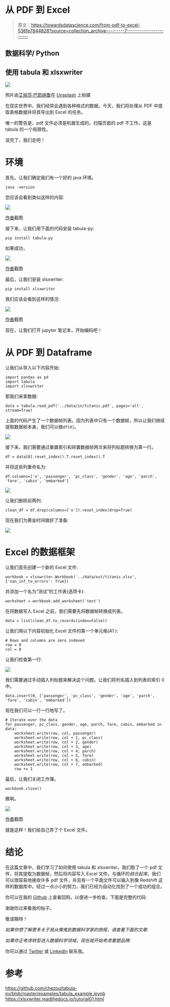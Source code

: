 # 从 PDF 到 Excel

> 原文：<https://towardsdatascience.com/from-pdf-to-excel-536fe7844828?source=collection_archive---------7----------------------->

## 数据科学/ Python

## 使用 tabula 和 xlsxwriter

![](img/467175ab6a533865b981f48d0e8ddcc4.png)

照片由[艾丽莎·巴耶纳鲁](https://unsplash.com/@alysa?utm_source=unsplash&utm_medium=referral&utm_content=creditCopyText)在 [Unsplash](https://unsplash.com/s/photos/converse?utm_source=unsplash&utm_medium=referral&utm_content=creditCopyText) 上拍摄

在现实世界中，我们经常会遇到各种格式的数据。今天，我们将处理从 PDF 中提取表格数据并将其导出到 Excel 的任务。

唯一的警告是，pdf 文件必须是机器生成的。扫描页面的 pdf 不工作。这是 tabula 的一个局限性。

说完了，我们走吧！

# 环境

首先，让我们确定我们有一个好的 java 环境。

```
java -version
```

您应该会看到类似这样的内容:

![](img/223fbf428b5c2573523602e5e8a0b9dc.png)

[作者](https://medium.com/@ednalyn.dedios/membership)截图

接下来，让我们用下面的代码安装 tabula-py:

```
pip install tabula-py
```

如果成功，

![](img/29f382de827b8a547d04e787d9187ec2.png)

[作者](https://medium.com/@ednalyn.dedios/membership)截图

最后，让我们安装 xlsxwriter:

```
pip install xlsxwriter
```

我们应该会看到这样的情况:

![](img/6ae4d59a220e20d3f79a898d563c87f3.png)

[作者](https://medium.com/@ednalyn.dedios/membership)截图

现在，让我们打开 jupyter 笔记本，开始编码吧！

# 从 PDF 到 Dataframe

让我们从导入以下内容开始:

```
import pandas as pd
import tabula
import xlsxwriter
```

那我们来拿数据:

```
data = tabula.read_pdf('../data/in/titanic.pdf', pages='all', stream=True)
```

上面的代码产生了一个数据帧列表。因为列表中只有一个数据帧，所以让我们继续提取数据帧本身。我们可以做`df[0]`。

![](img/a23221723bf718d904c6d40ecb1287f3.png)

接下来，我们需要通过重置索引和转置数据帧两次来将列标题转换为第一行。

```
df = data[0].reset_index().T.reset_index().T
```

并将这些列重命名为:

```
df.columns=['x', 'passenger', 'pc_class', 'gender', 'age', 'parch', 'fare', 'cabin', 'embarked']
```

![](img/f606217300e0b3fb3c3752afd09f8ff7.png)

让我们删除前两列:

```
clean_df = df.drop(columns=['x']).reset_index(drop=True)
```

现在我们为黄金时间做好了准备:

![](img/3dfb83be1039db344fd38f947c4e11a7.png)

# Excel 的数据框架

让我们首先创建一个新的 Excel 文件:

```
workbook = xlsxwriter.Workbook('../data/out/titanic.xlsx', {'nan_inf_to_errors': True})
```

并添加一个名为“测试”的工作表(选项卡):

```
worksheet = workbook.add_worksheet('test')
```

在将数据写入 Excel 之前，我们需要先将数据帧转换成列表。

```
data = list(clean_df.to_records(index=False))
```

让我们用以下内容初始化 Excel 文件的第一个单元格(A1 ):

```
# Rows and columns are zero indexed
row = 0
col = 0
```

让我们检查第一行:

![](img/ecdee4fdc3b34df1e7995ef72a1694bf.png)

我们需要通过手动插入列标题来解决这个问题。让我们将列名插入到列表的索引 0 中。

```
data.insert(0, ['passenger', 'pc_class', 'gender', 'age', 'parch', 'fare', 'cabin', 'embarked'])
```

现在我们可以一行一行地写了。

```
# Iterate over the data
for passenger, pc_class, gender, age, parch, fare, cabin, embarked in data:
    worksheet.write(row, col, passenger)
    worksheet.write(row, col + 1, pc_class)
    worksheet.write(row, col + 2, gender)
    worksheet.write(row, col + 3, age)
    worksheet.write(row, col + 4, parch)
    worksheet.write(row, col + 5, fare)
    worksheet.write(row, col + 6, cabin)
    worksheet.write(row, col + 7, embarked)
    row += 1
```

最后，让我们关闭工作簿。

```
workbook.close()
```

瞧啊。

![](img/4b6fb3a36daac8679f399eebb0744dd7.png)

[作者](https://medium.com/@ednalyn.dedios/membership)截图

就是这样！我们给自己弄了个 Excel 文件。

# 结论

在这篇文章中，我们学习了如何使用 tabula 和 xlsxwriter。我们取了一个 pdf 文件，将其提取为数据帧，然后将内容写入 Excel 文件。与循环的*结合起来*，我们可以很容易地接收许多 pdf 文件，并且有一个平面文件可以输入到像 Redshift 这样的数据库中。经过一点小小的努力，我们已经为自动化找到了一个成功的组合。

你可以在我的 [Github](https://github.com/ecdedios/pdf-to-excel) 上查看回购，以便进一步检查。下面是完整的代码:

谢谢你过来看我的帖子。

敬请期待！

*如果你想了解更多关于我从懒鬼到数据科学家的旅程，请查看下面的文章:*

</from-slacker-to-data-scientist-b4f34aa10ea1>  

*如果你正考虑转型进入数据科学领域，现在就开始考虑重塑品牌:*

</the-slackers-guide-to-rebranding-yourself-as-a-data-scientist-b34424d45540>  

你可以通过 [Twitter](https://twitter.com/ecdedios) 或 [LinkedIn](https://www.linkedin.com/in/ednalyn-de-dios/) 联系我。

# 参考

<https://github.com/chezou/tabula-py/blob/master/examples/tabula_example.ipynb>  <https://xlsxwriter.readthedocs.io/tutorial01.html> 